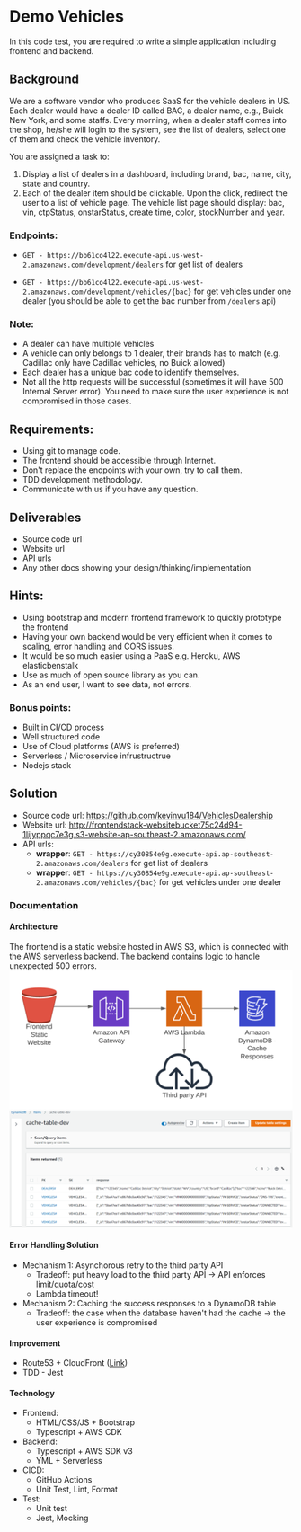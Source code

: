 # Demo Vehicles

In this code test, you are required to write a simple application including frontend and backend. 

## Background

We are a software vendor who produces SaaS for the vehicle dealers in US.
Each dealer would have a dealer ID called BAC, a dealer name, e.g., Buick New York, and some staffs.
Every morning, when a dealer staff comes into the shop, he/she will login to the system, see the list of dealers, select one of them and check the vehicle inventory.

You are assigned a task to:

1.  Display a list of dealers in a dashboard, including brand, bac, name, city, state and country.
2.  Each of the dealer item should be clickable. Upon the click, redirect the user to a list of vehicle page. The vehicle list page should display: bac, vin, ctpStatus, onstarStatus, create time, color, stockNumber and year.

### Endpoints:
- `GET - https://bb61co4l22.execute-api.us-west-2.amazonaws.com/development/dealers`
for get list of dealers

- `GET - https://bb61co4l22.execute-api.us-west-2.amazonaws.com/development/vehicles/{bac}`
for get vehicles under one dealer (you should be able to get the bac number from `/dealers` api)


### Note:
- A dealer can have multiple vehicles
- A vehicle can only belongs to 1 dealer, their brands has to match (e.g. Cadillac only have Cadillac vehicles, no Buick allowed)
- Each dealer has a unique bac code to identify themselves.
- Not all the http requests will be successful (sometimes it will have 500 Internal Server error). You need to make sure the user experience is not compromised in those cases.


## Requirements:
- Using git to manage code.
- The frontend should be accessible through Internet.
- Don't replace the endpoints with your own, try to call them.
- TDD development methodology.
- Communicate with us if you have any question.

## Deliverables
- Source code url
- Website url
- API urls
- Any other docs showing your design/thinking/implementation

## Hints:
- Using bootstrap and modern frontend framework to quickly prototype the frontend
- Having your own backend would be very efficient when it comes to scaling, error handling and CORS issues.
- It would be so much easier using a PaaS e.g. Heroku, AWS elasticbenstalk
- Use as much of open source library as you can.
- As an end user, I want to see data, not errors.

### Bonus points:
- Built in CI/CD process
- Well structured code
- Use of Cloud platforms (AWS is preferred)
- Serverless / Microservice infrustructrue
- Nodejs stack

## Solution
- Source code url: https://github.com/kevinvu184/VehiclesDealership
- Website url: http://frontendstack-websitebucket75c24d94-1lijyppqc7e3g.s3-website-ap-southeast-2.amazonaws.com/
- API urls:
  - **wrapper**: `GET - https://cy30854e9g.execute-api.ap-southeast-2.amazonaws.com/dealers`
for get list of dealers
  - **wrapper**: `GET - https://cy30854e9g.execute-api.ap-southeast-2.amazonaws.com/vehicles/{bac}`
for get vehicles under one dealer

### Documentation
#### Architecture
The frontend is a static website hosted in AWS S3, which is connected with the AWS serverless backend. The backend contains logic to handle unexpected 500 errors.
![Architecture](./assets/architecture.png)
![DynamoDB](./assets/dynamodb.png)
#### Error Handling Solution
- Mechanism 1: Asynchorous retry to the third party API
  - Tradeoff: put heavy load to the third party API -> API enforces limit/quota/cost
  - Lambda timeout!
- Mechanism 2: Caching the success responses to a DynamoDB table
  - Tradeoff: the case when the database haven't had the cache -> the user experience is compromised
#### Improvement
- Route53 + CloudFront ([Link](https://github.com/aws-samples/aws-cdk-examples/blob/master/typescript/static-site/static-site.ts))
- TDD  - Jest
#### Technology
- Frontend: 
  - HTML/CSS/JS + Bootstrap
  - Typescript + AWS CDK
- Backend:
  - Typescript + AWS SDK v3
  - YML + Serverless
- CICD:
  - GitHub Actions
  - Unit Test, Lint, Format
- Test:
  - Unit test
  - Jest, Mocking
